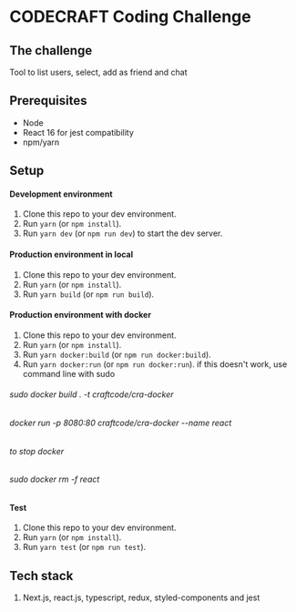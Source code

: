 # CODECRAFT Coding Challenge
## The challenge

Tool to list users, select, add as friend and chat

## Prerequisites
  - Node
  - React 16 for jest compatibility
  - npm/yarn

## Setup
#### Development environment

1. Clone this repo to your dev environment.
2. Run `yarn` (or `npm install`).
3. Run `yarn dev` (or `npm run dev`) to start the dev server.

#### Production environment in local

1. Clone this repo to your dev environment.
2. Run `yarn` (or `npm install`).
3. Run `yarn build` (or `npm run build`).

#### Production environment with docker

1. Clone this repo to your dev environment.
2. Run `yarn` (or `npm install`).
3. Run `yarn docker:build` (or `npm run docker:build`).
3. Run `yarn docker:run` (or `npm run docker:run`).
if this doesn't work, use command line with sudo
###### sudo docker build . -t craftcode/cra-docker
###### docker run -p 8080:80 craftcode/cra-docker --name react
###### to stop docker
###### sudo  docker rm -f react

#### Test

1. Clone this repo to your dev environment.
2. Run `yarn` (or `npm install`).
3. Run `yarn test` (or `npm run test`).

## Tech stack
1. Next.js, react.js, typescript, redux, styled-components and jest

